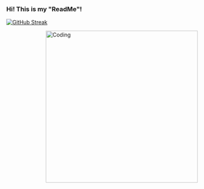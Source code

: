 ### Hi! This is my "ReadMe"!

[![GitHub Streak](https://streak-stats.demolab.com?user=PancakeProgrammer-bit&theme=dark&exclude_days=Sun)](https://git.io/streak-stats)









 <img align="right" alt="Coding" width="400" src="https://www.google.com/url?sa=i&url=https%3A%2F%2Ftenor.com%2Fview%2Fspiderman-into-the-spiderverse-leap-of-faith-gif-22029585&psig=AOvVaw0mQ5KFCErmvTcQlCzgX7aq&ust=1686007068026000&source=images&cd=vfe&ved=0CBEQjRxqFwoTCMiLp_bfqv8CFQAAAAAdAAAAABAN">

